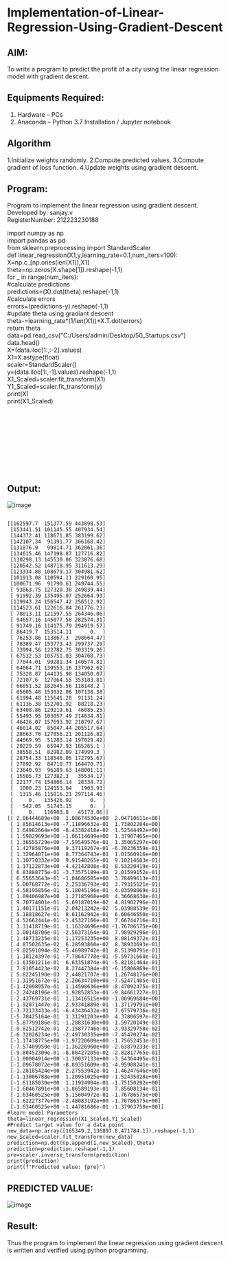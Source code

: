 # Implementation-of-Linear-Regression-Using-Gradient-Descent

## AIM:
To write a program to predict the profit of a city using the linear regression model with gradient descent.
## Equipments Required:
1. Hardware – PCs
2. Anaconda – Python 3.7 Installation / Jupyter notebook
## Algorithm
1.Initialize weights randomly.
2.Compute predicted values.
3.Compute gradient of loss function.
4.Update weights using gradient descent.   
## Program:
Program to implement the linear regression using gradient descent.    
Developed by: sanjay.v     
RegisterNumber:  212223230188    

import numpy as np     
import pandas as pd      
from sklearn.preprocessing import StandardScaler    
def linear_regression(X1,y,learning_rate=0.1,num_iters=100):    
    X=np.c_[np.ones(len(X1)),X1]     
    theta=np.zeros(X.shape[1]).reshape(-1,1)    
    for _ in range(num_iters):     
      #calculate predictions      
      predictions=(X).dot(theta).reshape(-1,1)     
        #calculate errors        
      errors=(predictions-y).reshape(-1,1)    
      #update theta using gradiant descent      
    theta-=learning_rate*(1/len(X1))*X.T.dot(errors)     
    return theta     
data=pd.read_csv("C:/Users/admin/Desktop/50_Startups.csv")     
data.head()     
X=(data.iloc[1:,:-2].values)     
X1=X.astype(float)     
scaler=StandardScaler()    
y=(data.iloc[1:,-1].values).reshape(-1,1)     
X1_Scaled=scaler.fit_transform(X1)     
Y1_Scaled=scaler.fit_transform(y)     
print(X)     
print(X1_Scaled) 
<br>
<br>
<br>
<br>
<br>
<br>
<br>
<br>
<br>
<br>
## Output:

![image](https://github.com/sanjayy2431/Implementation-of-Linear-Regression-Using-Gradient-Descent/assets/149365143/0dabb6a6-25ad-484d-80cc-2de5549e9496)
```

[[162597.7  151377.59 443898.53]       
 [153441.51 101145.55 407934.54]  
 [144372.41 118671.85 383199.62]      
 [142107.34  91391.77 366168.42]      
 [131876.9   99814.71 362861.36]      
 [134615.46 147198.87 127716.82]      
 [130298.13 145530.06 323876.68]      
 [120542.52 148718.95 311613.29]     
 [123334.88 108679.17 304981.62]     
 [101913.08 110594.11 229160.95]     
 [100671.96  91790.61 249744.55]     
 [ 93863.75 127320.38 249839.44]     
 [ 91992.39 135495.07 252664.93]     
 [119943.24 156547.42 256512.92]     
 [114523.61 122616.84 261776.23]     
 [ 78013.11 121597.55 264346.06]    
 [ 94657.16 145077.58 282574.31]    
 [ 91749.16 114175.79 294919.57]     
 [ 86419.7  153514.11      0.  ]     
 [ 76253.86 113867.3  298664.47]     
 [ 78389.47 153773.43 299737.29]    
 [ 73994.56 122782.75 303319.26]     
 [ 67532.53 105751.03 304768.73]      
 [ 77044.01  99281.34 140574.81]     
 [ 64664.71 139553.16 137962.62]     
 [ 75328.87 144135.98 134050.07]     
 [ 72107.6  127864.55 353183.81]     
 [ 66051.52 182645.56 118148.2 ]    
 [ 65605.48 153032.06 107138.38]     
 [ 61994.48 115641.28  91131.24]     
 [ 61136.38 152701.92  88218.23]     
 [ 63408.86 129219.61  46085.25]      
 [ 55493.95 103057.49 214634.81]      
 [ 46426.07 157693.92 210797.67]    
 [ 46014.02  85047.44 205517.64]    
 [ 28663.76 127056.21 201126.82]     
 [ 44069.95  51283.14 197029.42]     
 [ 20229.59  65947.93 185265.1 ]     
 [ 38558.51  82982.09 174999.3 ]     
 [ 28754.33 118546.05 172795.67]     
 [ 27892.92  84710.77 164470.71]     
 [ 23640.93  96189.63 148001.11]     
 [ 15505.73 127382.3   35534.17]     
 [ 22177.74 154806.14  28334.72]     
 [  1000.23 124153.04   1903.93]     
 [  1315.46 115816.21 297114.46]     
 [     0.   135426.92      0.  ]    
 [   542.05  51743.15      0.  ]    
 [     0.   116983.8   45173.06]]    
[[ 2.06444689e+00  1.08674530e+00  2.04710611e+00]    
 [ 1.85614613e+00 -7.11896632e-01  1.73802284e+00]    
 [ 1.64982664e+00 -8.43382418e-02  1.52544492e+00]     
 [ 1.59829693e+00 -1.06114699e+00  1.37907465e+00]     
 [ 1.36555729e+00 -7.59549576e-01  1.35065297e+00]     
 [ 1.42785876e+00  9.37119267e-01 -6.70236359e-01]     
 [ 1.32964071e+00  8.77364743e-01  1.01560916e+00]      
 [ 1.10770332e+00  9.91548265e-01  9.10214603e-01]     
 [ 1.17122873e+00 -4.42142808e-01  8.53220419e-01]     
 [ 6.83888775e-01 -3.73575189e-01  2.01599152e-01]    
 [ 6.55653643e-01 -1.04686585e+00  3.78499613e-01]     
 [ 5.00768772e-01  2.25336793e-01  3.79315121e-01]     
 [ 4.58195856e-01  5.18045196e-01  4.03598069e-01]     
 [ 1.09406987e+00  1.27185968e+00  4.36668630e-01]     
 [ 9.70774801e-01  5.69187019e-02  4.81902796e-01]     
 [ 1.40171151e-01  2.04213242e-02  5.03988539e-01]     
 [ 5.18818627e-01  8.61162942e-01  6.60646550e-01]     
 [ 4.52662441e-01 -2.45327166e-01  7.66744716e-01]     
 [ 3.31418719e-01  1.16324696e+00 -1.76786575e+00]     
 [ 1.00148706e-01 -2.56373164e-01  7.98929296e-01]     
 [ 1.48733235e-01  1.17253235e+00  8.08149372e-01]    
 [ 4.87502635e-02  6.28593860e-02  8.38933693e-01]      
 [-9.82591094e-02 -5.46989742e-01  8.51390791e-01]    
 [ 1.18124397e-01 -7.78647778e-01 -5.59731668e-01]    
 [-1.63501211e-01  6.63351874e-01 -5.82181464e-01]          
 [ 7.91054423e-02  8.27447384e-01 -6.15806869e-01]     
 [ 5.82245190e-03  2.44821707e-01  1.26748176e+00]    
 [-1.31951672e-01  2.20634710e+00 -7.52471405e-01]     
 [-1.42098957e-01  1.14598636e+00 -8.47092475e-01]     
 [-2.24248196e-01 -1.92852853e-01 -9.84661727e-01]      
 [-2.43769731e-01  1.13416515e+00 -1.00969684e+00]      
 [-1.92071447e-01  2.93341889e-01 -1.37179791e+00]      
 [-3.72133433e-01 -6.43436432e-01  7.67579736e-02]     
 [-5.78425164e-01  1.31291203e+00  4.37806597e-02]        
 [-5.87799186e-01 -1.28831630e+00 -1.59720149e-03]       
 [-9.82512742e-01  2.15877746e-01 -3.93329758e-02]         
 [-6.32026234e-01 -2.49730335e+00 -7.45470274e-02]      
 [-1.17438775e+00 -1.97220609e+00 -1.75652453e-01]      
 [-7.57409950e-01 -1.36226960e+00 -2.63879233e-01]        
 [-9.80452300e-01 -8.88427205e-02 -2.82817765e-01]           
 [-1.00004914e+00 -1.30037133e+00 -3.54364495e-01]       
 [-1.09678072e+00 -8.89351609e-01 -4.95908241e-01]         
 [-1.28185424e+00  2.27553942e-01 -1.46247646e+00]          
 [-1.13006788e+00  1.20951025e+00 -1.52435028e+00]      
 [-1.61185030e+00  1.11924904e-01 -1.75150292e+00]       
 [-1.60467891e+00 -1.86589193e-01  7.85608134e-01]          
 [-1.63460525e+00  5.15604972e-01 -1.76786575e+00]           
 [-1.62227377e+00 -2.48083192e+00 -1.76786575e+00]         
 [-1.63460525e+00 -1.44781686e-01 -1.37963750e+00]]     
#learn model Parameters    
theta=linear_regression(X1_Scaled,Y1_Scaled)      
#Predict target value for a data point        
new_data=np.array([165349.2,136897.8,471784.1]).reshape(-1,1)     
new_Scaled=scaler.fit_transform(new_data)        
prediction=np.dot(np.append(1,new_Scaled),theta)     
prediction=prediction.reshape(-1,1)         
pre=scaler.inverse_transform(prediction)           
print(prediction)
print(f"Predicted value: {pre}")
```
## PREDICTED VALUE:      
![image](https://github.com/sanjayy2431/Implementation-of-Linear-Regression-Using-Gradient-Descent/assets/149365143/895b9a4c-cbee-4669-a1b6-245fb960abe5)



## Result:
Thus the program to implement the linear regression using gradient descent is written and verified using python programming.
